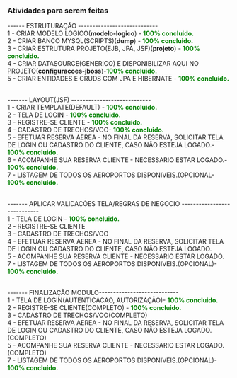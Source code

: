 ### Atividades para serem feitas<br/>


------ ESTRUTURAÇÃO ----------------------------<br/>
1 - CRIAR MODELO LOGICO(<b>modelo-logico</b>) - <b style="color:green;">100% concluido.</b> <br/>
2 - CRIAR BANCO MYSQL(SCRIPTS)(<b>dump</b>) - <b style="color:green;">100% concluido.</b> <br/>
3 - CRIAR ESTRUTURA PROJETO(EJB, JPA, JSF)(<b>projeto</b>) - <b style="color:green;">100% concluido.</b> <br/>
4 - CRIAR DATASOURCE(GENERICO) E DISPONIBILIZAR AQUI NO PROJETO(<b>configuracoes-jboss</b>)-<b style="color:green;">100% concluido.</b> <br/>
5 - CRIAR ENTIDADES E CRUDS COM JPA E HIBERNATE - <b style="color:green;">100% concluido.</b> <br/><br/> 

------- LAYOUT(JSF) ----------------------------<br/>
1 - CRIAR TEMPLATE(DEFAULT) - <b style="color:green;">100% concluido.</b><br/>
2 - TELA DE LOGIN - <b style="color:green;">100% concluido.</b><br/>
3 - REGISTRE-SE CLIENTE - <b style="color:green;">100% concluido.</b><br/>
4 - CADASTRO DE TRECHOS/VOO- <b style="color:green;">100% concluido.</b><br/>
5 - EFETUAR RESERVA AEREA - NO FINAL DA RESERVA, SOLICITAR TELA DE LOGIN OU CADASTRO DO CLIENTE, CASO NÃO ESTEJA LOGADO.- <b style="color:green;">100% concluido.</b><br/>
6 - ACOMPANHE SUA RESERVA CLIENTE - NECESSARIO ESTAR LOGADO.- <b style="color:green;">100% concluido.</b><br/>
7 - LISTAGEM DE TODOS OS AEROPORTOS DISPONIVEIS.(OPCIONAL- <b style="color:green;">100% concluido.</b><br/><br/>


------- APLICAR VALIDAÇÕES TELA/REGRAS DE NEGOCIO ----------------------------<br/>
1 - TELA DE LOGIN - <b style="color:green;">100% concluido.</b><br/>
2 - REGISTRE-SE CLIENTE<br/>
3 - CADASTRO DE TRECHOS/VOO<br/>
4 - EFETUAR RESERVA AEREA - NO FINAL DA RESERVA, SOLICITAR TELA DE LOGIN OU CADASTRO DO CLIENTE, CASO NÃO ESTEJA LOGADO.<br/>
5 - ACOMPANHE SUA RESERVA CLIENTE - NECESSARIO ESTAR LOGADO.<br/>
7 - LISTAGEM DE TODOS OS AEROPORTOS DISPONIVEIS.(OPCIONAL)- <b style="color:green;">100% concluido.</b><br/><br/>


------- FINALIZAÇÃO MODULO----------------------------<br/>
1 - TELA DE LOGIN(AUTENTICACAO, AUTORIZAÇÃO)- <b style="color:green;">100% concluido.</b><br/>
2 - REGISTRE-SE CLIENTE(COMPLETO) - <b style="color:green;">100% concluido.</b><br/>
3 - CADASTRO DE TRECHOS/VOO(COMPLETO)<br/>
4 - EFETUAR RESERVA AEREA - NO FINAL DA RESERVA, SOLICITAR TELA DE LOGIN OU CADASTRO DO CLIENTE, CASO NÃO ESTEJA LOGADO.(COMPLETO)<br/>
5 - ACOMPANHE SUA RESERVA CLIENTE - NECESSARIO ESTAR LOGADO.(COMPLETO)<br/>
7 - LISTAGEM DE TODOS OS AEROPORTOS DISPONIVEIS.(OPCIONAL)- <b style="color:green;">100% concluido.</b><br/><br/>
